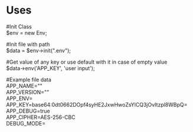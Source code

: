 # Uses

#Init Class<br/>
$env = new Env;<br/>

#Init file with path<br/>
$data = $env->init(".env");<br/>

#Get value of any key or use default with it in case of empty value<br/>
$data->env('APP_KEY', 'user input');<br/>


#Example file data<br/>
APP_NAME=""<br/>
APP_VERSION=""<br/>
APP_ENV=<br/>
APP_KEY=base64:0dt0662DOpf4syHE2JxwHwoZsYlCQ3jOvItzpl8WBpQ=<br/>
APP_DEBUG=true<br/>
APP_CIPHER=AES-256-CBC<br/>
DEBUG_MODE=<br/>
